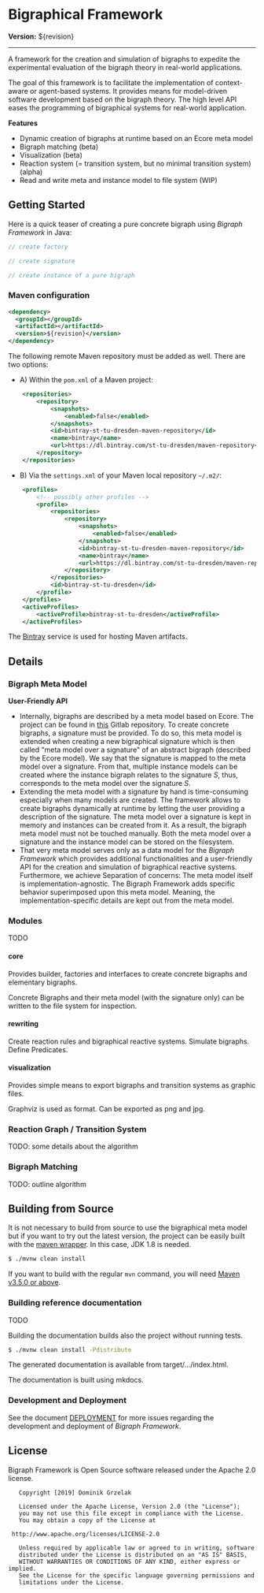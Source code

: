 # Bigraphical Framework 

**Version:** ${revision}

-----

A framework for the creation and simulation of bigraphs to expedite the experimental evaluation of the bigraph theory in
real-world applications.

The goal of this framework is to facilitate the implementation of context-aware or agent-based systems.
It provides means for model-driven software development based on the bigraph theory.
The high level API eases the programming of bigraphical systems for real-world application.

**Features**

- Dynamic creation of bigraphs at runtime based on an Ecore meta model
- Bigraph matching (beta) 
- Visualization (beta)
- Reaction system (= transition system, but no minimal transition system) (alpha)
- Read and write meta and instance model to file system (WIP)



## Getting Started

Here is a quick teaser of creating a pure concrete bigraph using _Bigraph Framework_ in Java:

```java
// create factory

// create signature

// create instance of a pure bigraph
```

### Maven configuration

```xml
<dependency>
  <groupId></groupId>
  <artifactId></artifactId>
  <version>${revision}</version>
</dependency>
```

The following remote Maven repository must be added as well. There are two options:
- A) Within the `pom.xml` of a Maven project:
```xml
    <repositories>
        <repository>
            <snapshots>
                <enabled>false</enabled>
            </snapshots>
            <id>bintray-st-tu-dresden-maven-repository</id>
            <name>bintray</name>
            <url>https://dl.bintray.com/st-tu-dresden/maven-repository</url>
        </repository>
    </repositories>
```

- B) Via the `settings.xml` of your Maven local repository `~/.m2/`:

```xml
    <profiles>
        <!-- possibly other profiles -->
        <profile>
            <repositories>
                <repository>
                    <snapshots>
                        <enabled>false</enabled>
                    </snapshots>
                    <id>bintray-st-tu-dresden-maven-repository</id>
                    <name>bintray</name>
                    <url>https://dl.bintray.com/st-tu-dresden/maven-repository</url>
                </repository>
            </repositories>
            <id>bintray-st-tu-dresden</id>
        </profile>
    </profiles>
    <activeProfiles>
        <activeProfile>bintray-st-tu-dresden</activeProfile>
    </activeProfiles>
```

The [Bintray](https://bintray.com/) service is used for hosting Maven artifacts.

## Details

### Bigraph Meta Model 

**User-Friendly API**

- Internally, bigraphs are described by a meta model based on Ecore. The project can be found in [this](https://git-st.inf.tu-dresden.de/bigraphs/ecore-bigraph-meta-model) Gitlab repository. To create concrete bigraphs, a signature must be provided. To do so, this meta model is extended when creating a new bigraphical signature which is then called "meta model over a signature" of an abstract bigraph (described by the Ecore model). We say that the signature is mapped to the meta model over a signature. From that, multiple instance models can be created where the instance bigraph
relates to the signature _S_, thus, corresponds to the meta model over the signature _S_.
- Extending the meta model with a signature by hand is time-consuming especially when many models are created.
The framework allows to create bigraphs dynamically at runtime by letting the user providing a description of the 
signature. The meta model over a signature is kept in memory and instances can be created from it.
As a result, the bigraph meta model must not be touched manually.
Both the meta model over a signature and the instance model can be stored on the filesystem.
- That very meta model serves only as a data model for the *Bigraph Framework* which provides additional functionalities 
and a user-friendly API for the creation and simulation of bigraphical reactive systems. 
Furthermore, we achieve Separation of concerns: The meta model itself is implementation-agnostic. The Bigraph Framework adds specific behavior superimposed upon this meta model. Meaning, the implementation-specific details are kept out from the meta model.


### Modules

TODO

#### core

Provides builder, factories and interfaces to create concrete bigraphs and elementary bigraphs.

Concrete Bigraphs and their meta model (with the signature only) can be written to the file system for inspection.

#### rewriting

Create reaction rules and bigraphical reactive systems. Simulate bigraphs. Define Predicates.

#### visualization

Provides simple means to export bigraphs and transition systems as graphic files.

Graphviz is used as format. Can be exported as png and jpg. 

### Reaction Graph / Transition System

TODO: some details about the algorithm

### Bigraph Matching

TODO: outline algorithm

## Building from Source

It is not necessary to build from source to use the bigraphical meta model but if you want to try out the latest version, the project can be easily built with the [maven wrapper](https://github.com/takari/maven-wrapper). In this case, JDK 1.8 is needed.

```bash
$ ./mvnw clean install
```

If you want to build with the regular `mvn` command, you will need [Maven v3.5.0 or above](https://maven.apache.org/run-maven/index.html).

### Building reference documentation

TODO 

Building the documentation builds also the project without running tests.

```bash
$ ./mvnw clean install -Pdistribute
```

The generated documentation is available from target/.../index.html.

The documentation is built using mkdocs.

### Development and Deployment

See the document [DEPLOYMENT](DEPLOYMENT.md) for more issues regarding the development
and deployment of _Bigraph Framework_. 

## License

Bigraph Framework is Open Source software released under the Apache 2.0 license.

```text
   Copyright [2019] Dominik Grzelak

   Licensed under the Apache License, Version 2.0 (the "License");
   you may not use this file except in compliance with the License.
   You may obtain a copy of the License at

 http://www.apache.org/licenses/LICENSE-2.0

   Unless required by applicable law or agreed to in writing, software
   distributed under the License is distributed on an "AS IS" BASIS,
   WITHOUT WARRANTIES OR CONDITIONS OF ANY KIND, either express or implied.
   See the License for the specific language governing permissions and
   limitations under the License. 
```